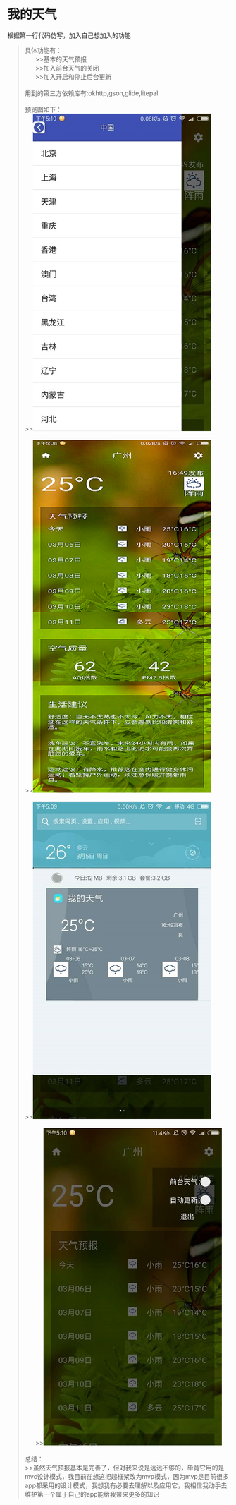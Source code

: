# 我的天气
根据第一行代码仿写，加入自己想加入的功能  
>具体功能有：  
        >>基本的天气预报  
        >>加入前台天气的关闭  
        >>加入开启和停止后台更新<br><br>
用到的第三方依赖库有:okhttp,gson,glide,litepal<br><br>
>预览图如下：    
       >>![1](http://github.com/AoMiao/My_Weather/raw/master/image/preview1.jpg)<br><br>
       >>![1](http://github.com/AoMiao/My_Weather/raw/master/image/preview2.png)<br><br>
       >>![1](http://github.com/AoMiao/My_Weather/raw/master/image/preview3.jpg)<br><br>
       >>![1](http://github.com/AoMiao/My_Weather/raw/master/image/preview4.jpg)<br><br>
>总结：<br>
         >>虽然天气预报基本是完善了，但对我来说是远远不够的，毕竟它用的是mvc设计模式，我目前在想这把起框架改为mvp模式，因为mvp是目前很多app都采用的设计模式，我想我有必要去理解以及应用它，我相信我动手去维护第一个属于自己的app能给我带来更多的知识
